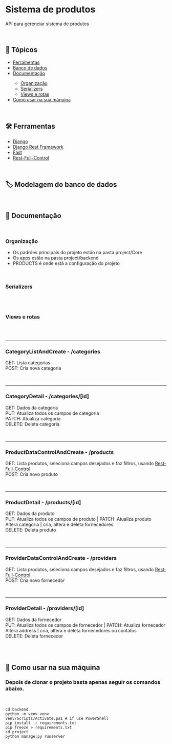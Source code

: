 <h1>Sistema de produtos</h1>
<p>API para gerenciar sistema de produtos</p>

<br>
<h2>🔗 Tópicos</h2>
<ul>
<li><a href="#tools">Ferramentas</a></li>
<li><a href="#db">Banco de dados</a></li>
<li><a href="#doc">Documentação</a></li>
<ul>
    <li><a href="#organization">Organização</a></li>
    <li><a href="#serializers">Serializers</a></li>
    <li><a href="#routes">Views e rotas</a></li>
</ul>
<li><a href="#use">Como usar na sua máquina</a></li>
</ul>

<br>
<h2 id="tools">🛠️ Ferramentas</h2>

<ul>
<li><a href="https://docs.djangoproject.com/en/4.0/">Django</a></li>
<li><a href="https://www.django-rest-framework.org/">Django Rest Framework</a></li>
<li><a href="https://github.com/dhomini-rabelo/Fast">Fast</a></li>
<li><a href="https://github.com/dhomini-rabelo/Rest-Full-Control">Rest-Full-Control</a></li>
</ul>

<br>
<h2 id="db">🏷️ Modelagem do banco de dados</h2>

<br>
<h2 id="doc">📖 Documentação</h2>
<br>
<h3 id="organization">Organização</h2>

<ul>
<li>
Os padrões principais do projeto estão na pasta project/Core
</li>
<li>
Os apps estão na pasta project/backend
</li>
<li>
PRODUCTS é onde está a configuração do projeto
</li>
</ul>
<br>
<h3 id="serializers">Serializers</h3>
<br>
<br>
<h3 id="routes">Views e rotas</h3>
<br>
<br>
<hr>
<h3>CategoryListAndCreate - /categories</h3>
<p> 
GET: Lista categorias<br>
POST: Cria nova categoria
</p> 

<br>
<hr>
<h3>CategoryDetail - /categories/[id]</h3>
<p> 
GET: Dados da categoria<br>
PUT: Atualiza todos os campos de categoria<br>
PATCH: Atualiza categoria<br>
DELETE: Deleta categoria
</p> 

<br>
<hr>
<h3>ProductDataControlAndCreate - /products</h3>
<p> 
GET: Lista produtos, seleciona campos desejados e faz filtros, usando <a href="https://github.com/dhomini-rabelo/Rest-Full-Control">Rest-Full-Control</a><br>
POST: Cria novo produto
</p> 

<br>
<hr>
<h3>ProductDetail - /products/[id]</h3>
<p> 
GET: Dados da produto<br>
PUT: Atualiza todos os campos de produto | PATCH: Atualiza produto<br>
Altera categoria | cria, altera e deleta fornecedores<br>
DELETE: Deleta produto
</p> 

<br>
<hr>
<h3>ProviderDataControlAndCreate - /providers</h3>
<p> 
GET: Lista produtos, seleciona campos desejados e faz filtros, usando <a href="https://github.com/dhomini-rabelo/Rest-Full-Control">Rest-Full-Control</a><br>
POST: Cria novo fornecedor
</p> 

<br>
<hr>
<h3>ProviderDetail - /providers/[id]</h3>
<p> 
GET: Dados da fornecedor<br>
PUT: Atualiza todos os campos de fornecedor | PATCH: Atualiza fornecedor<br>
Altera address | cria, altera e deleta fornecedores ou contatos<br>
DELETE: Deleta fornecedor
</p> 

<br>
<br>
<h2 id="use">🚀 Como usar na sua máquina</h2>

<h3>Depois de clonar o projeto basta apenas seguir os comandos abaixo.</h3>
<br>

```
cd backend
python -m venv venv
venv/Scripts/Activate.ps1 # if use PowerShell
pip install -r requirements.txt
pip freeze > requirements.txt
cd project
python manage.py runserver
```